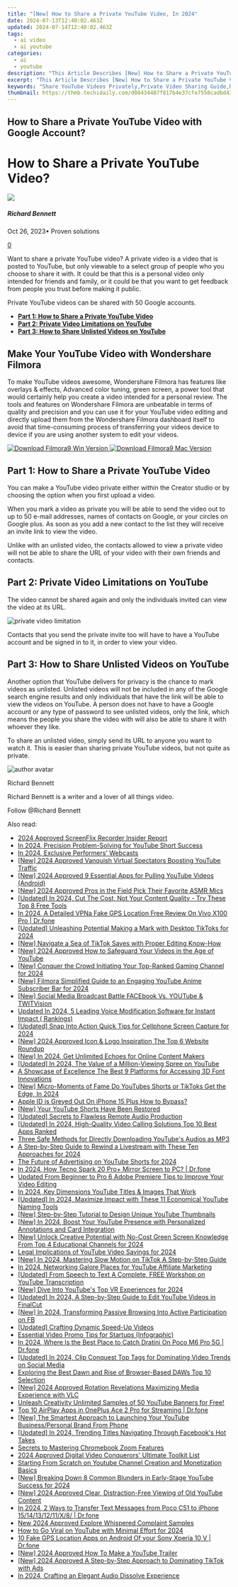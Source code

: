 ```yaml
---
title: "[New] How to Share a Private YouTube Video, In 2024"
date: 2024-07-13T12:40:02.463Z
updated: 2024-07-14T12:40:02.463Z
tags:
  - ai video
  - ai youtube
categories:
  - ai
  - youtube
description: "This Article Describes [New] How to Share a Private YouTube Video, In 2024"
excerpt: "This Article Describes [New] How to Share a Private YouTube Video, In 2024"
keywords: "Share YouTube Videos Privately,Private Video Sharing Guide,Restricting YouTube Video Access,View Only YouTube Links,Securely Sending YouTube Content,Limit Public YouTube Viewers,Personalized YouTube Playback"
thumbnail: https://thmb.techidaily.com/d08434487f817b4e37cfe7558cadbd43386d2a1219d74867c43320f3c0faf48e.jpg
---
```


## How to Share a Private YouTube Video with Google Account?

# How to Share a Private YouTube Video?

![](https://images.wondershare.com/filmora/article-images/richard-bennett.jpg)

##### Richard Bennett

 Oct 26, 2023• Proven solutions

[0](#commentsBoxSeoTemplate)

Want to share a private YouTube video? A private video is a video that is posted to YouTube, but only viewable to a select group of people who you choose to share it with. It could be that this is a personal video only intended for friends and family, or it could be that you want to get feedback from people you trust before making it public.

Private YouTube videos can be shared with 50 Google accounts.

* [**Part 1: How to Share a Private YouTube Video**](#share)
* [**Part 2: Private Video Limitations on YouTube**](#limits)
* [**Part 3: How to Share Unlisted Videos on YouTube**](#unlisted)

## Make Your YouTube Video with Wondershare Filmora

To make YouTube videos awesome, Wondershare Filmora has features like overlays & effects, Advanced color tuning, green screen, a power tool that would certainly help you create a video intended for a personal review. The tools and features on Wondershare Filmora are unbeatable in terms of quality and precision and you can use it for your YouTube video editing and directly upload them from the Wondershare Filmora dashboard itself to avoid that time-consuming process of transferring your videos device to device if you are using another system to edit your videos.

[![Download Filmora9 Win Version](https://images.wondershare.com/filmora/guide/download-btn-win.jpg) ](https://tools.techidaily.com/wondershare/filmora/download/) [![Download Filmora9 Mac Version](https://images.wondershare.com/filmora/guide/download-btn-mac.jpg) ](https://tools.techidaily.com/wondershare/filmora/download/)

## **Part 1: How to Share a Private YouTube Video**

You can make a YouTube video private either within the Creator studio or by choosing the option when you first upload a video.

When you mark a video as private you will be able to send the video out to up to 50 e-mail addresses, names of contacts on Google, or your circles on Google plus. As soon as you add a new contact to the list they will receive an invite link to view the video.

Unlike with an unlisted video, the contacts allowed to view a private video will not be able to share the URL of your video with their own friends and contacts.

## **Part 2: Private Video Limitations on YouTube**

The video cannot be shared again and only the individuals invited can view the video at its URL.

 ![private video limitation](https://images.wondershare.com/filmora/article-images/private-video-limitation.gif)

 Contacts that you send the private invite too will have to have a YouTube account and be signed in to it, in order to view your video.

## **Part 3: How to Share Unlisted Videos on YouTube**

Another option that YouTube delivers for privacy is the chance to mark videos as unlisted. Unlisted videos will not be included in any of the Google search engine results and only individuals that have the link will be able to view the videos on YouTube. A person does not have to have a Google account or any type of password to see unlisted videos, only the link, which means the people you share the video with will also be able to share it with whoever they like.

To share an unlisted video, simply send its URL to anyone you want to watch it. This is easier than sharing private YouTube videos, but not quite as private.

![author avatar](https://images.wondershare.com/filmora/article-images/richard-bennett.jpg)

Richard Bennett

Richard Bennett is a writer and a lover of all things video.

Follow @Richard Bennett


<ins class="adsbygoogle"
     style="display:block"
     data-ad-format="autorelaxed"
     data-ad-client="ca-pub-7571918770474297"
     data-ad-slot="1223367746"></ins>



<ins class="adsbygoogle"
     style="display:block"
     data-ad-client="ca-pub-7571918770474297"
     data-ad-slot="8358498916"
     data-ad-format="auto"
     data-full-width-responsive="true"></ins>



<span class="atpl-alsoreadstyle">Also read:</span>
<div><ul>
<li><a href="https://remote-screen-capture.techidaily.com/2024-approved-screenflix-recorder-insider-report/"><u>2024 Approved  ScreenFlix Recorder Insider Report</u></a></li>
<li><a href="https://youtube-sure.techidaily.com/24-precision-problem-solving-for-youtube-short-success/"><u>In 2024, Precision Problem-Solving for YouTube Short Success</u></a></li>
<li><a href="https://some-knowledge.techidaily.com/in-2024-exclusive-performers-webcasts/"><u>In 2024, Exclusive Performers' Webcasts</u></a></li>
<li><a href="https://youtube-sure.techidaily.com/024-approved-vanquish-virtual-spectators-boosting-youtube-traffic/"><u>[New] 2024 Approved  Vanquish Virtual Spectators  Boosting YouTube Traffic</u></a></li>
<li><a href="https://youtube-sure.techidaily.com/024-approved-9-essential-apps-for-pulling-youtube-videos-android/"><u>[New] 2024 Approved  9 Essential Apps for Pulling YouTube Videos (Android)</u></a></li>
<li><a href="https://youtube-sure.techidaily.com/024-approved-pros-in-the-field-pick-their-favorite-asmr-mics/"><u>[New] 2024 Approved  Pros in the Field Pick Their Favorite ASMR Mics</u></a></li>
<li><a href="https://youtube-sure.techidaily.com/ed-in-2024-cut-the-cost-not-your-content-quality-try-these-top-8-free-tools/"><u>[Updated] In 2024, Cut The Cost, Not Your Content Quality - Try These Top 8 Free Tools</u></a></li>
<li><a href="https://fake-location.techidaily.com/in-2024-a-detailed-vpna-fake-gps-location-free-review-on-vivo-x100-pro-drfone-by-drfone-virtual-android/"><u>In 2024, A Detailed VPNa Fake GPS Location Free Review On Vivo X100 Pro | Dr.fone</u></a></li>
<li><a href="https://tiktok-clips.techidaily.com/updated-unleashing-potential-making-a-mark-with-desktop-tiktoks-for-2024/"><u>[Updated] Unleashing Potential  Making a Mark with Desktop TikToks for 2024</u></a></li>
<li><a href="https://fox-links.techidaily.com/new-navigate-a-sea-of-tiktok-saves-with-proper-editing-know-how/"><u>[New] Navigate a Sea of TikTok Saves with Proper Editing Know-How</u></a></li>
<li><a href="https://youtube-sure.techidaily.com/024-approved-how-to-safeguard-your-videos-in-the-age-of-youtube/"><u>[New] 2024 Approved  How to Safeguard Your Videos in the Age of YouTube</u></a></li>
<li><a href="https://youtube-sure.techidaily.com/onquer-the-crowd-initiating-your-top-ranked-gaming-channel-for-2024/"><u>[New] Conquer the Crowd  Initiating Your Top-Ranked Gaming Channel for 2024</u></a></li>
<li><a href="https://youtube-sure.techidaily.com/ilmora-simplified-guide-to-an-engaging-youtube-anime-subscriber-bar-for-2024/"><u>[New] Filmora  Simplified Guide to an Engaging YouTube Anime Subscriber Bar for 2024</u></a></li>
<li><a href="https://youtube-sure.techidaily.com/ocial-media-broadcast-battle-facebook-vs-youtube-and-twitvision/"><u>[New] Social Media Broadcast Battle  FACEbook Vs. YOUTube & TWITVision</u></a></li>
<li><a href="https://audio-editing.techidaily.com/updated-in-2024-5-leading-voice-modification-software-for-instant-impact-rankings/"><u>Updated In 2024, 5 Leading Voice Modification Software for Instant Impact ( Rankings)</u></a></li>
<li><a href="https://snapchat-videos.techidaily.com/updated-snap-into-action-quick-tips-for-cellphone-screen-capture-for-2024/"><u>[Updated] Snap Into Action  Quick Tips for Cellphone Screen Capture for 2024</u></a></li>
<li><a href="https://youtube-sure.techidaily.com/024-approved-icon-and-logo-inspiration-the-top-6-website-roundup/"><u>[New] 2024 Approved  Icon & Logo Inspiration  The Top 6 Website Roundup</u></a></li>
<li><a href="https://youtube-sure.techidaily.com/n-2024-get-unlimited-echoes-for-online-content-makers/"><u>[New] In 2024, Get Unlimited Echoes for Online Content Makers</u></a></li>
<li><a href="https://youtube-sure.techidaily.com/ed-in-2024-the-value-of-a-million-viewing-spree-on-youtube/"><u>[Updated] In 2024, The Value of a Million-Viewing Spree on YouTube</u></a></li>
<li><a href="https://extra-tips.techidaily.com/a-showcase-of-excellence-the-best-9-platforms-for-accessing-3d-font-innovations/"><u>A Showcase of Excellence  The Best 9 Platforms for Accessing 3D Font Innovations</u></a></li>
<li><a href="https://youtube-sure.techidaily.com/icro-moments-of-fame-do-youtubes-shorts-or-tiktoks-get-the-edge-in-2024/"><u>[New] Micro-Moments of Fame  Do YouTubes Shorts or TikToks Get the Edge, In 2024</u></a></li>
<li><a href="https://apple-account.techidaily.com/apple-id-is-greyed-out-on-iphone-15-plus-how-to-bypass-by-drfone-ios/"><u>Apple ID is Greyed Out On iPhone 15 Plus How to Bypass?</u></a></li>
<li><a href="https://youtube-sure.techidaily.com/our-youtube-shorts-have-been-restored/"><u>[New] Your YouTube Shorts Have Been Restored</u></a></li>
<li><a href="https://remote-screen-capture.techidaily.com/updated-secrets-to-flawless-remote-audio-production/"><u>[Updated] Secrets to Flawless Remote Audio Production</u></a></li>
<li><a href="https://video-capture.techidaily.com/updated-in-2024-high-quality-video-calling-solutions-top-10-best-apps-ranked/"><u>[Updated] In 2024, High-Quality Video Calling Solutions  Top 10 Best Apps Ranked</u></a></li>
<li><a href="https://youtube-sure.techidaily.com/-safe-methods-for-directly-downloading-youtubes-audios-as-mp3/"><u>Three Safe Methods for Directly Downloading YouTube's Audios as MP3</u></a></li>
<li><a href="https://extra-resources.techidaily.com/a-step-by-step-guide-to-rewind-a-livestream-with-these-ten-approaches-for-2024/"><u>A Step-by-Step Guide to Rewind a Livestream with These Ten Approaches for 2024</u></a></li>
<li><a href="https://youtube-sure.techidaily.com/uture-of-advertising-on-youtube-shorts-for-2024/"><u>The Future of Advertising on YouTube Shorts for 2024</u></a></li>
<li><a href="https://screen-mirror.techidaily.com/in-2024-how-tecno-spark-20-proplus-mirror-screen-to-pc-drfone-by-drfone-android/"><u>In 2024, How Tecno Spark 20 Pro+ Mirror Screen to PC? | Dr.fone</u></a></li>
<li><a href="https://ai-vdieo-software.techidaily.com/updated-from-beginner-to-pro-6-adobe-premiere-tips-to-improve-your-video-editing/"><u>Updated From Beginner to Pro 6 Adobe Premiere Tips to Improve Your Video Editing</u></a></li>
<li><a href="https://youtube-sure.techidaily.com/24-key-dimensions-youtube-titles-and-images-that-work/"><u>In 2024, Key Dimensions  YouTube Titles & Images That Work</u></a></li>
<li><a href="https://youtube-sure.techidaily.com/ed-in-2024-maximize-impact-with-these-11-economical-youtube-naming-tools/"><u>[Updated] In 2024, Maximize Impact with These 11 Economical YouTube Naming Tools</u></a></li>
<li><a href="https://youtube-sure.techidaily.com/tep-by-step-tutorial-to-design-unique-youtube-thumbnails/"><u>[New] Step-by-Step Tutorial to Design Unique YouTube Thumbnails</u></a></li>
<li><a href="https://youtube-sure.techidaily.com/n-2024-boost-your-youtube-presence-with-personalized-annotations-and-card-integration/"><u>[New] In 2024, Boost Your YouTube Presence with Personalized Annotations and Card Integration</u></a></li>
<li><a href="https://youtube-sure.techidaily.com/nlock-creative-potential-with-no-cost-green-screen-knowledge-from-top-4-educational-channels-for-2024/"><u>[New] Unlock Creative Potential with No-Cost Green Screen Knowledge From Top 4 Educational Channels for 2024</u></a></li>
<li><a href="https://youtube-sure.techidaily.com/-implications-of-youtube-video-savings-for-2024/"><u>Legal Implications of YouTube Video Savings for 2024</u></a></li>
<li><a href="https://tiktok-video-files.techidaily.com/new-in-2024-mastering-slow-motion-on-tiktok-a-step-by-step-guide/"><u>[New] In 2024, Mastering Slow Motion on TikTok  A Step-by-Step Guide</u></a></li>
<li><a href="https://youtube-sure.techidaily.com/24-networking-galore-places-for-youtube-affiliate-marketing/"><u>In 2024, Networking Galore  Places for YouTube Affiliate Marketing</u></a></li>
<li><a href="https://youtube-sure.techidaily.com/ed-from-speech-to-text-a-complete-free-workshop-on-youtube-transcription/"><u>[Updated] From Speech to Text  A Complete, FREE Workshop on YouTube Transcription</u></a></li>
<li><a href="https://youtube-sure.techidaily.com/ive-into-youtubes-top-vr-experiences-for-2024/"><u>[New] Dive Into YouTube's Top VR Experiences for 2024</u></a></li>
<li><a href="https://youtube-sure.techidaily.com/ed-in-2024-a-step-by-step-guide-to-edit-youtube-videos-in-finalcut/"><u>[Updated] In 2024, A Step-by-Step Guide to Edit YouTube Videos in FinalCut</u></a></li>
<li><a href="https://facebook-videos.techidaily.com/new-in-2024-transforming-passive-browsing-into-active-participation-on-fb/"><u>[New] In 2024, Transforming Passive Browsing Into Active Participation on FB</u></a></li>
<li><a href="https://extra-lessons.techidaily.com/updated-crafting-dynamic-speed-up-videos/"><u>[Updated] Crafting Dynamic Speed-Up Videos</u></a></li>
<li><a href="https://youtube-sure.techidaily.com/tial-video-promo-tips-for-startups-infographic/"><u>Essential Video Promo Tips for Startups (Infographic)</u></a></li>
<li><a href="https://pokemon-go-android.techidaily.com/in-2024-where-is-the-best-place-to-catch-dratini-on-poco-m6-pro-5g-drfone-by-drfone-virtual-android/"><u>In 2024, Where Is the Best Place to Catch Dratini On Poco M6 Pro 5G | Dr.fone</u></a></li>
<li><a href="https://youtube-sure.techidaily.com/ed-in-2024-clip-conquest-top-tags-for-dominating-video-trends-on-social-media/"><u>[Updated] In 2024, Clip Conquest  Top Tags for Dominating Video Trends on Social Media</u></a></li>
<li><a href="https://sound-optimizing.techidaily.com/exploring-the-best-dawn-and-rise-of-browser-based-daws-top-10-selection/"><u>Exploring the Best Dawn and Rise of Browser-Based DAWs Top 10 Selection</u></a></li>
<li><a href="https://screen-activity-recording.techidaily.com/new-2024-approved-rotation-revelations-maximizing-media-experience-with-vlc/"><u>[New] 2024 Approved  Rotation Revelations  Maximizing Media Experience with VLC</u></a></li>
<li><a href="https://youtube-sure.techidaily.com/sh-creativity-unlimited-samples-of-50-youtube-banners-for-free/"><u>Unleash Creativity  Unlimited Samples of 50 YouTube Banners for Free!</u></a></li>
<li><a href="https://screen-mirror.techidaily.com/top-10-airplay-apps-in-oneplus-ace-2-pro-for-streaming-drfone-by-drfone-android/"><u>Top 10 AirPlay Apps in OnePlus Ace 2 Pro for Streaming | Dr.fone</u></a></li>
<li><a href="https://facebook-video-share.techidaily.com/new-the-smartest-approach-to-launching-your-youtube-businesspersonal-brand-from-phone/"><u>[New] The Smartest Approach to Launching Your YouTube Business/Personal Brand From Phone</u></a></li>
<li><a href="https://facebook-video-content.techidaily.com/updated-in-2024-trending-titles-navigating-through-facebooks-hot-takes/"><u>[Updated] In 2024, Trending Titles  Navigating Through Facebook's Hot Takes</u></a></li>
<li><a href="https://extra-information.techidaily.com/secrets-to-mastering-chromebook-zoom-features/"><u>Secrets to Mastering Chromebook Zoom Features</u></a></li>
<li><a href="https://youtube-video-recordings.techidaily.com/2024-approved-digital-video-conquerors-ultimate-toolkit-list/"><u>2024 Approved  Digital Video Conquerors' Ultimate Toolkit List</u></a></li>
<li><a href="https://youtube-sure.techidaily.com/ing-from-scratch-on-youtube-channel-creation-and-monetization-basics/"><u>Starting From Scratch on Youtube  Channel Creation and Monetization Basics</u></a></li>
<li><a href="https://youtube-sure.techidaily.com/reaking-down-8-common-blunders-in-early-stage-youtube-success-for-2024/"><u>[New] Breaking Down 8 Common Blunders in Early-Stage YouTube Success for 2024</u></a></li>
<li><a href="https://youtube-sure.techidaily.com/024-approved-clear-distraction-free-viewing-of-old-youtube-content/"><u>[New] 2024 Approved  Clear, Distraction-Free Viewing of Old YouTube Content</u></a></li>
<li><a href="https://android-transfer.techidaily.com/in-2024-2-ways-to-transfer-text-messages-from-poco-c51-to-iphone-1514131211x8-drfone-by-drfone-transfer-from-android-transfer-from-android/"><u>In 2024, 2 Ways to Transfer Text Messages from Poco C51 to iPhone 15/14/13/12/11/X/8/ | Dr.fone</u></a></li>
<li><a href="https://voice-adjusting.techidaily.com/new-2024-approved-explore-whispered-complaint-samples/"><u>New 2024 Approved Explore Whispered Complaint Samples</u></a></li>
<li><a href="https://youtube-sure.techidaily.com/o-go-viral-on-youtube-with-minimal-effort-for-2024/"><u>How to Go Viral on YouTube with Minimal Effort for 2024</u></a></li>
<li><a href="https://android-location.techidaily.com/10-fake-gps-location-apps-on-android-of-your-sony-xperia-10-v-drfone-by-drfone-virtual/"><u>10 Fake GPS Location Apps on Android Of your Sony Xperia 10 V | Dr.fone</u></a></li>
<li><a href="https://eaxpv-info.techidaily.com/new-2024-approved-how-to-make-a-youtube-trailer/"><u>[New] 2024 Approved  How To Make a YouTube Trailer</u></a></li>
<li><a href="https://tiktok-clips.techidaily.com/new-2024-approved-a-step-by-step-approach-to-dominating-tiktok-with-ads/"><u>[New] 2024 Approved  A Step-by-Step Approach to Dominating TikTok with Ads</u></a></li>
<li><a href="https://audio-editing.techidaily.com/in-2024-crafting-an-elegant-audio-dissolve-experience/"><u>In 2024, Crafting an Elegant Audio Dissolve Experience</u></a></li>
</ul></div>
